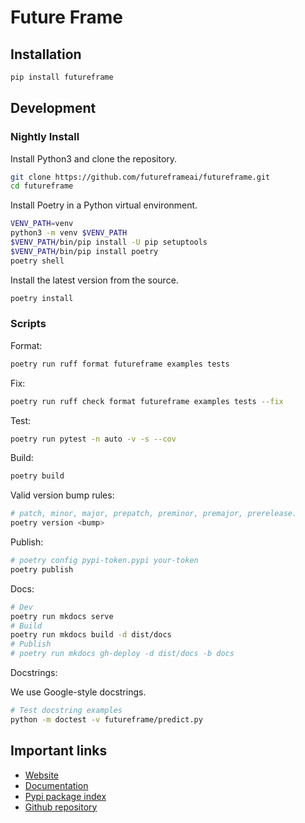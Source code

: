 # Future Frame

## Installation

```bash
pip install futureframe
```

## Development

### Nightly Install

Install Python3 and clone the repository.

```bash
git clone https://github.com/futureframeai/futureframe.git
cd futureframe
```

Install Poetry in a Python virtual environment.

```bash
VENV_PATH=venv
python3 -m venv $VENV_PATH
$VENV_PATH/bin/pip install -U pip setuptools
$VENV_PATH/bin/pip install poetry
poetry shell
```

Install the latest version from the source.

```bash
poetry install
```

### Scripts

Format:

```bash
poetry run ruff format futureframe examples tests
```

Fix:

```bash
poetry run ruff check format futureframe examples tests --fix
```

Test:

```bash
poetry run pytest -n auto -v -s --cov
```

Build:

```bash
poetry build
```

Valid version bump rules:

```bash
# patch, minor, major, prepatch, preminor, premajor, prerelease.
poetry version <bump>
```

Publish:

```bash
# poetry config pypi-token.pypi your-token
poetry publish
```

Docs:

```bash
# Dev
poetry run mkdocs serve
# Build
poetry run mkdocs build -d dist/docs
# Publish
# poetry run mkdocs gh-deploy -d dist/docs -b docs
```

Docstrings:

We use Google-style docstrings.

```bash
# Test docstring examples
python -m doctest -v futureframe/predict.py
```

## Important links

- [Website](http://futureframe.ai/)
- [Documentation](http://futureframe.ai/docs/)
- [Pypi package index](https://pypi.python.org/pypi/futureframe)
- [Github repository](https://github.com/futureframeai/futureframe)

